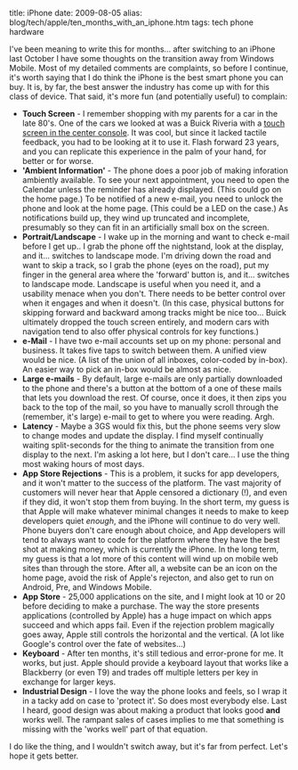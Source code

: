 title: iPhone
date: 2009-08-05
alias: blog/tech/apple/ten_months_with_an_iphone.htm
tags: tech phone hardware

I've been meaning to write this for months... after switching to an
iPhone last October I have some thoughts on the transition away from
Windows Mobile. Most of my detailed comments are complaints, so before
I continue, it's worth saying that I do think the iPhone is the best
smart phone you can buy. It is, by far, the best answer the industry
has come up with for this class of device. That said, it's more fun
(and potentially useful) to complain:

<ul>

<li> <b>Touch Screen</b> - I remember shopping with my parents for a
car in the late 80's. One of the cars we looked at was a Buick Riveria
with a <a href="http://en.wikipedia.org/wiki/File:Buick-TouchScreen-x.jpg">
touch screen in the center console</a>. It was cool, but since it lacked
tactile feedback, you had to be looking at it to use it. Flash forward 23
years, and you can replicate this experience in the palm of your hand,
for better or for worse.

<li> <b>'Ambient Information'</b> - The phone does a poor job of
making inforation ambiently available. To see your next appointment,
you need to open the Calendar unless the reminder has already
displayed. (This could go on the home page.) To be notified of a new
e-mail, you need to unlock the phone and look at the home page. (This
could be a LED on the case.) As notifications build up, they wind up
truncated and incomplete, presumably so they can fit in an
artificially small box on the screen.

<li> <b>Portrait/Landscape</b> - I wake up in the morning and want to
check e-mail before I get up.. I grab the phone off the nightstand,
look at the display, and it... switches to landscape mode. I'm driving
down the road and want to skip a track, so I grab the phone (eyes on
the road), put my finger in the general area where the 'forward'
button is, and it... switches to landscape mode. Landscape is useful
when you need it, and a usability menace when you don't. There needs
to be better control over when it engages and when it doesn't. (In
this case, physical buttons for skipping forward and backward among
tracks might be nice too... Buick ultimately dropped the touch screen
entirely, and modern cars with navigation tend to also offer physical
controls for key functions.)

<li> <b>e-Mail</b> - I have two e-mail accounts set up on my phone:
personal and business. It takes five taps to switch between them. A
unified view would be nice. (A list of the union of all inboxes,
color-coded by in-box). An easier way to pick an in-box would be
almost as nice.

<li> <b>Large e-mails</b> - By default, large e-mails are only
partially downloaded to the phone and there's a button at the bottom of
a one of these mails that lets you download the rest. Of course, once it
does, it then zips you back to the top of the mail, so you have to
manually scroll through the (remember, it's large) e-mail to get to where
you were reading. Argh.

<li> <b>Latency</b> - Maybe a 3GS would fix this, but the phone seems
very slow to change modes and update the display. I find myself
continually waiting split-seconds for the thing to animate the transition
from one display to the next. I'm asking a lot here, but I don't care...
I use the thing most waking hours of most days.

<li> <b>App Store Rejections</b> - This is a problem, it sucks for app
developers, and it won't matter to the success of the platform. The
vast majority of customers will never hear that Apple censored a
dictionary (!), and even if they did, it won't stop them from buying.
In the short term, my guess is that Apple will make whatever minimal
changes it needs to make to keep developers quiet <i>enough</i>, and
the iPhone will continue to do very well.  Phone buyers don't care
enough about choice, and App developers will tend to always want to
code for the platform where they have the best shot at making money,
which is currently the iPhone.  In the long term, my guess is that a
lot more of this content will wind up on mobile web sites than through
the store. After all, a website can be an icon on the home page, avoid
the risk of Apple's rejecton, and also get to run on Android, Pre, and
Windows Mobile.

<li> <b>App Store</b> - 25,000 applications on the site, and I might
look at 10 or 20 before deciding to make a purchase. The way the store
presents applications (controlled by Apple) has a huge impact on which
apps succeed and which apps fail. Even if the rejection problem
magically goes away, Apple still controls the horizontal and the
vertical. (A lot like Google's control over the fate of websites...)

<li> <b>Keyboard</b> - After ten months, it's still tedious and
error-prone for me. It works, but just. Apple should provide a
keyboard layout that works like a Blackberry (or even T9) and trades
off multiple letters per key in exchange for larger keys.

<li> <b>Industrial Design</b> - I love the way the phone looks and
feels, so I wrap it in a tacky add on case to 'protect it'. So does
most everybody else. Last I heard, good design was about making a
product that looks good <b>and</b> works well. The rampant sales of
cases implies to me that something is missing with the 'works well'
part of that equation.

</ul>

I do like the thing, and I wouldn't switch away, but it's far from
perfect. Let's hope it gets better.

